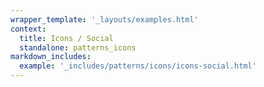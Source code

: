 ```yaml
---
wrapper_template: '_layouts/examples.html'
context:
  title: Icons / Social
  standalone: patterns_icons
markdown_includes:
  example: '_includes/patterns/icons/icons-social.html'
---
```

